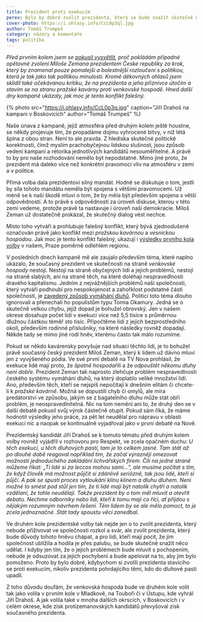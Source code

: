 ```yaml
---
title: Prezident proti exekucím
perex: Bylo by dobré zvolit prezidenta, který se bude snažit skutečně něco udělat pro lidi, kteří mají pocit, že je společnost hodila přes palubu.
cover-photo: https://i.ohlasy.info/CcL0p3ql.jpg
author: Tomáš Trumpeš
category: názory a komentáře
tags: politika
---
```


*Před prvním kolem jsem se [pokusil vysvětlit](http://www.ohlasy.info/clanky/2018/01/zeman-odchazi.html), proč pokládám případné opětovné zvolení Miloše Zemana prezidentem České republiky za krok, který by znamenal pouze pomalejší a bolestnější rozloučení s politikou, která je tak jako tak politikou minulosti. Kromě děkovných ohlasů jsem sklidil také očekávanou kritiku, že na prezidenta a jeho příznivce útočím a stavím se na stranu pražské kavárny proti venkovské hospodě. Hned další dny kampaně ukázaly, jak moc je tento konflikt falešný.*

{% photo src="https://i.ohlasy.info/CcL0p3q.jpg" caption="Jiří Drahoš na kampani v Boskovicích" author="Tomáš Trumpeš" %}

Naše únava z kampaně, jejíž atmosféra před druhým kolem ještě houstne, se někdy projevuje tím, že propadáme dojmu vyhrocené bitvy, v níž létá špína z obou stran. Není to ale pravda. Z hlediska skutečné politické korektnosti, čímž myslím prachobyčejnou lidskou slušnost, jsou způsob vedení kampaní a rétorika jednotlivých kandidátů nesouměřitelné. A právě to by pro naše rozhodování nemělo být nepodstatné. Mimo jiné proto, že prezident má daleko více než konkrétní pravomoci vliv na atmosféru v zemi a v politice.

Přímá volba dala prezidentovi silný mandát. Hodně se diskutuje o tom, jestli by síla tohoto mandátu neměla být spojena s většími pravomocemi. Už méně se k naší škodě mluví o tom, že by měla být především spojena s větší odpovědností. A to právě s odpovědností za úroveň diskuse, kterou v této zemi vedeme, protože právě ta nastavuje i úroveň naší demokracie. Miloš Zeman už dostatečně prokázal, že skutečný dialog vést nechce.

Místo toho vytváří a prohlubuje falešný konflikt, který bývá zjednodušeně označován právě jako konflikt mezi *pražskou kavárnou* a *vesnickou hospodou*. Jak moc je tento konflikt falešný, ukazují i [výsledky prvního kola volby](http://www.ohlasy.info/clanky/2018/01/prvni-kolo.html) v našem, Praze poměrně odlehlém regionu.

V posledních dnech kampaně mě ale zaujalo především téma, které naplno ukázalo, že současný prezident ve skutečnosti na straně *venkovské hospody* nestojí. Nestojí na straně obyčejných lidí a jejich problémů, nestojí na straně slabých, ani na straně těch, na které doléhají nespravedlnosti dravého kapitalismu. Jedním z nejvážnějších problémů naší společnosti, který vytváří podhoubí pro nespokojenost a zahořklost podstatné části společnosti, je [zavedený způsob vymáhání dluhů](http://mapaexekuci.cz/index.php/studie-a-analyzy/kvalitativni-vyzkum/). Politici toto téma dlouho ignorovali a přenechali ho populistům typu Tomia Okamury. Jedná se o skutečně velkou chybu, jejíž dopad je bohužel obrovský. Jen v našem okrese dosahuje počet lidí v exekuci více než 5,5 tisíce s průměrnou dlužnou částkou téměř sto tisíc. Připočtěme lidi z jejich bezprostředního okolí, především rodinné příslušníky, na které následky rovněž dopadají. Někde tady se mimo jiné rodí hněv, kterému často tak málo rozumíme.

Pokud se někdo kavárensky povyšuje nad situací těchto lidí, je to bohužel právě současný český prezident Miloš Zeman, který k lidem už dávno mluví jen z vyvýšeného pódia. Ve své první debatě na TV Nova prohlásil, že exekuce lidé mají proto, že *špatně hospodařili* a že *odpouštět někomu dluhy není dobře*. Prezident Zeman tak naprosto zlehčuje problém nespravedlnosti českého systému vymáhání dluhů, na který doplatilo veliké množství lidí. Ano, především těch, kteří se nejspíš nepočítají k dnešním elitám či chcete-li k *pražské kavárně*. Možná se dopustili chyb či omylů, ale míra predátorství ve způsobu, jakým se z bagatelního dluhu může stát obří problém, je neospravedlnitelná. Nic na tom nemění ani to, že druhý den se v další debatě pokusil svůj výrok částečně otupit. Pokud sám říká, že máme hodnotit výsledky jeho práce, za pět let neudělal pro nápravu v oblasti exekucí nic a naopak se kontinuálně vyjadřoval jako v první debatě na Nově.

Prezidentský kandidát Jiří Drahoš se k tomuto tématu před druhým kolem volby rovněž vyjádřil v rozhovoru pro Respekt, ve zcela opačném duchu: *U těch exekucí, u těch dluhových pastí, tam je to celkem jasné. Tam stát až po dlouhé době reagoval například tím, že začal výrazněji omezovat možnosti jednoduchého zakládání lichvářských firem. Čili na jedné straně můžeme říkat: „Ti lidé si za leccos mohou sami…“, ale musíme počítat s tím, že když člověk má možnost půjčit si zdánlivě seriózně, tak jsou lidé, kteří si půjčí. A pak se spustí proces vytloukání klínu klínem a dluhu dluhem. Není možné to smést pod stůl jen tím, že ti lidé mají být natolik chytří a natolik vzdělaní, že tohle neudělají. Takže prezident by o tom měl mluvit a otevřít debatu. Nechme odborníky nebo lidi, kteří k tomu mají co říci, ať přijdou s nějakým rozumným návrhem řešení. Těm lidem by se ale mělo pomoct, to je zcela jednoznačné. Stát tady spoustu věcí zanedbal.*

Ve druhém kole prezidentské volby tak nejde jen o to zvolit prezidenta, který nebude přiživovat ve společnosti rozkol a svár, ale zvolit prezidenta, který bude důvody tohoto hněvu chápat, a pro lidi, kteří mají pocit, že jim společnost ublížila a hodila je přes palubu, se bude skutečně snažit něco udělat. I kdyby jen tím, že o jejich problémech bude mluvit s pochopením, nebude je odsuzovat za jejich pochybení a bude apelovat na to, aby jim bylo pomoženo. Proto by bylo dobré, kdybychom si zvolili prezidenta stavícího se proti exekucím, nikoliv prezidenta pohrdajícího těmi, kdo do dluhové pasti upadli.

Z toho důvodu doufám, že venkovská hospoda bude ve druhém kole volit tak jako volila v prvním kole v Mladkově, na Touboři či v Ústupu, kde vyhrál Jiří Drahoš. A jak volila také v mnoha dalších okrscích, v Boskovicích i v celém okrese, kde zisk protizemanovských kandidátů převyšoval zisk současného prezidenta.
